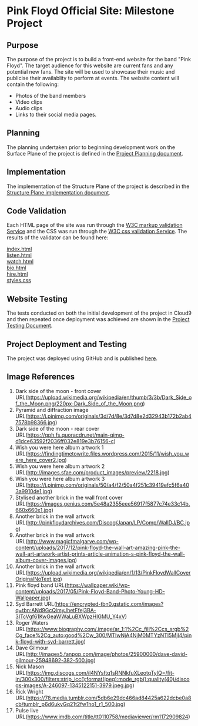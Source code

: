 # Pink Floyd Official Site: Milestone Project 

## Purpose

The purpose of the project is to build a front-end website for the band "Pink Floyd". The target audience for this website are current fans and any potential new fans. The site will be used to showcase their music and publicise their availablity to perform at events. The website content will contain the following:

* Photos of the band members
* Video clips
* Audio clips
* Links to their social media pages.


## Planning

The planning undertaken prior to beginning development work on the Surface Plane of the project is defined in the [Project Planning document](supporting_documents/pf_project_planning.pdf).


## Implementation

The implementation of the Structure Plane of the project is described in the [Structure Plane implementation document](supporting_documents/project_implementation.pdf).

## Code Validation 
Each HTML page of the site was run through the [W3C markup validation Service](https://validator.w3.org/) and the CSS was run through the [W3C css validation Service](https://jigsaw.w3.org/css-validator/). The results of the validator can be found here:

[index.html](supporting_documents/index_page_w3c_check.pdf)  
[listen.html](supporting_documents/listen_page_w3c_check.pdf)  
[watch.html](supporting_documents/watch_page_w3c_check.pdf)  
[bio.html](supporting_documents/bio_page_w3c_check.pdf)  
[hire.html](supporting_documents/hire_page_w3c_check.pdf)  
[styles.css](supporting_documents/w3c_css_validator_results.pdf)

## Website Testing
The tests conducted on both the initial development of the project in Cloud9 and then repeated once deployment was achieved are shown in the [Project Testing Document](supporting_documents/project_testing.pdf).

## Project Deployment and Testing
The project was deployed using GitHub and is published [here](https://chrismurray1980.github.io/Pink-Floyd-Official-Milestone-Project/). 

## Image References

1. Dark side of the moon - front cover URL(https://upload.wikimedia.org/wikipedia/en/thumb/3/3b/Dark_Side_of_the_Moon.png/220px-Dark_Side_of_the_Moon.png)
2. Pyramid and diffraction image URL(https://i.pinimg.com/originals/3d/7d/8e/3d7d8e2d32943b172b2ab47578b98366.jpg)
3. Dark side of the moon - rear cover URL(https://qph.fs.quoracdn.net/main-qimg-d1dce63592f2036ff032e819e3b76156-c)
4. Wish you were here album artwork 1 URL(https://findingtimetowrite.files.wordpress.com/2015/11/wish_you_were_here_cover2.jpg)
5. Wish you were here album artwork 2 URL(http://images.sfae.com/product_images/preview/2218.jpg)
6. Wish you were here album artwork 3 URL(https://i.pinimg.com/originals/50/a4/f2/50a4f251c39419efc5f6a403a9910de1.jpg)
7. Stylised another brick in the wall front cover URL(https://images.genius.com/5e48a2355eee56917f5877c74e33c14b.660x660x1.jpg)
8. Another brick in the wall artwork URL(http://pinkfloydarchives.com/Discog/Japan/LP/Comp/WallDJ/BC.jpg)
9. Another brick in the wall artwork URL(http://www.magicfmalgarve.com/wp-content/uploads/2017/12/pink-floyd-the-wall-art-amazing-pink-the-wall-art-artwork-artist-prints-article-animation-s-pink-floyd-the-wall-album-cover-images.jpg)
10. Another brick in the wall artwork URL(https://upload.wikimedia.org/wikipedia/en/1/13/PinkFloydWallCoverOriginalNoText.jpg)
11. Pink floyd band URL(https://wallpaper.wiki/wp-content/uploads/2017/05/Pink-Floyd-Band-Photo-Young-HD-Wallpaper.jpg)
12. Syd Barrett  URL(https://encrypted-tbn0.gstatic.com/images?q=tbn:ANd9GcQimyJhetFfej3BA-3ITcVgf61KwGeaWWaLuBXWpzHIGMU_Y4xV)
13. Roger Waters URL(https://www.biography.com/.image/ar_1:1%2Cc_fill%2Ccs_srgb%2Cg_face%2Cq_auto:good%2Cw_300/MTIwNjA4NjM0MTYzNTI5MjI4/pink-floyd-with-syd-barrett.jpg)
14. Dave Gilmour URL(http://images5.fanpop.com/image/photos/25900000/dave-david-gilmour-25948692-382-500.jpg)
15. Nick Mason URL(https://img.discogs.com/il4NYsftq1sRNNkfuXLeotqTyIQ=/fit-in/300x300/filters:strip_icc():format(jpeg):mode_rgb():quality(40)/discogs-images/A-246097-1345122151-3979.jpeg.jpg)
16. Rick Wright URL(https://78.media.tumblr.com/5db6e29dc466ad84425a622dcbe0a8cb/tumblr_p6d6ukvGq21t2fw1ho1_r1_500.jpg)
17. Pulse live URL(https://www.imdb.com/title/tt0110758/mediaviewer/rm1172909824)

